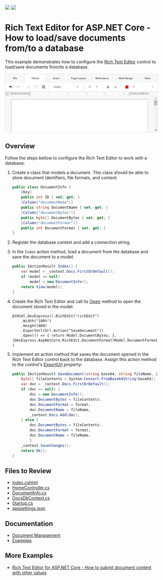 <!-- default badges list -->
[![](https://img.shields.io/badge/Open_in_DevExpress_Support_Center-FF7200?style=flat-square&logo=DevExpress&logoColor=white)](https://supportcenter.devexpress.com/ticket/details/T917398)
[![](https://img.shields.io/badge/📖_How_to_use_DevExpress_Examples-e9f6fc?style=flat-square)](https://docs.devexpress.com/GeneralInformation/403183)
<!-- default badges end -->
# Rich Text Editor for ASP.NET Core - How to load/save documents from/to a database

This example demonstrates how to configure the [Rich Text Editor](https://docs.devexpress.com/AspNetCore/400373/rich-edit) control to load/save documents from/to a database.

![Rich Text Editor](rich-work-with-database.png)

## Overview

Follow the steps bellow to configure the Rich Text Editor to work with a database:

1. Create a class that models a document. This class should be able to store document identifiers, file formats, and content:

    ```cs
    public class DocumentInfo {
        [Key]
        public int ID { set; get; }
        [Column("documentName")]
        public string DocumentName { set; get; }
        [Column("documentBytes")]
        public byte[] DocumentBytes { set; get; }
        [Column("documentFormat")]
        public int DocumentFormat { set; get; }
    }
    ```

2. Register the database context and add a connection string.

3. In the `Index` action method, load a document from the database and save the document to a model:

    ```cs
    public IActionResult Index() {
        var model = _context.Docs.FirstOrDefault();
        if (model == null)
            model = new DocumentInfo();
        return View(model);
    }
    ```

4. Create the Rich Text Editor and call its [Open](https://docs.devexpress.com/AspNetCore/DevExpress.AspNetCore.RichEdit.RichEditBuilder.Open(System.Func-System.Byte----DevExpress.AspNetCore.RichEdit.DocumentFormat)?p=netframework) method to open the document stored in the model:

    ```cshtml
    @(Html.DevExpress().RichEdit("richEdit")
        .Width("100%")
        .Height(800)
        .ExportUrl(Url.Action("SaveDocument"))
        .Open(() => { return Model.DocumentBytes; }, (DevExpress.AspNetCore.RichEdit.DocumentFormat)Model.DocumentFormat)
    )
    ```

5. Implement an action method that saves the document opened in the Rich Text Editor control back to the database. Assign this action method to the control's [ExportUrl](https://docs.devexpress.com/AspNetCore/DevExpress.AspNetCore.RichEdit.RichEditBuilder.ExportUrl(System.String)?p=netframework) property:

    ```csharp
    public IActionResult SaveDocument(string base64, string fileName, int format, string reason) {
        byte[] fileContents = System.Convert.FromBase64String(base64);
        var doc = _context.Docs.FirstOrDefault();
        if (doc == null) {
            doc = new DocumentInfo();
            doc.DocumentBytes = fileContents;
            doc.DocumentFormat = format;
            doc.DocumentName = fileName;
            _context.Docs.Add(doc);
        } else {
            doc.DocumentBytes = fileContents;
            doc.DocumentFormat = format;
            doc.DocumentName = fileName;
            }
        _context.SaveChanges();
        return Ok();
    }
    ```

## Files to Review

* [Index.cshtml](./CS/Views/Home/Index.cshtml)
* [HomeController.cs](./CS/Controllers/HomeController.cs)
* [DocumentInfo.cs](./CS/Models/DocumentInfo.cs)
* [DocsDbContext.cs](./CS/Models/DocsDbContext.cs)
* [Startup.cs](./CS/Startup.cs)
* [appsettings.json](./CS/appsettings.json)

## Documentation

* [Document Management](https://docs.devexpress.com/AspNetCore/400972/rich-edit/document-management)
* [Examples](https://docs.devexpress.com/AspNetCore/401600/rich-edit/examples/how-to)

## More Examples

* [Rich Text Editor for ASP.NET Core - How to submit document content with other values](https://github.com/DevExpress-Examples/richedit-for-asp-net-core-how-to-submit-document-content-with-other-values)
